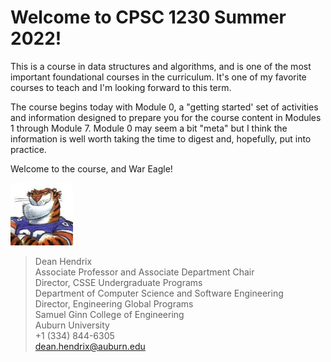 
# Welcome to CPSC 1230 Summer 2022!

This is a course in data structures and algorithms, and is one of the most
important foundational courses in the curriculum. It's one of my favorite
courses to teach and I'm looking forward to this term. 

The course begins today with Module 0, a "getting started' set of activities and
information designed to prepare you for the course content in Modules 1 through
Module 7. Module 0 may seem a bit "meta" but I think the information is well
worth taking the time to digest and, hopefully, put into practice. 

Welcome to the course, and War Eagle! 

<img src="../../../img/rags.jpg" width="100">

> Dean Hendrix  
> Associate Professor and Associate Department Chair  
> Director, CSSE Undergraduate Programs  
> Department of Computer Science and Software Engineering  
> Director, Engineering Global Programs  
> Samuel Ginn College of Engineering  
> Auburn University  
> +1 (334) 844-6305  
> dean.hendrix@auburn.edu  


